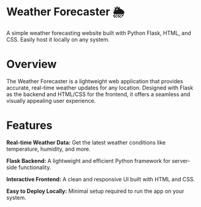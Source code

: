# **Weather Forecaster 🌦️**

A simple weather forecasting website built with Python Flask, HTML, and CSS. Easily host it locally on any system.

# **Overview**

The Weather Forecaster is a lightweight web application that provides accurate, real-time weather updates for any location. Designed with Flask as the backend and HTML/CSS for the frontend, it offers a seamless and visually appealing user experience.

# **Features**

**Real-time Weather Data:** Get the latest weather conditions like temperature, humidity, and more.

**Flask Backend:** A lightweight and efficient Python framework for server-side functionality.

**Interactive Frontend:** A clean and responsive UI built with HTML and CSS.

**Easy to Deploy Locally:** Minimal setup required to run the app on your system.
